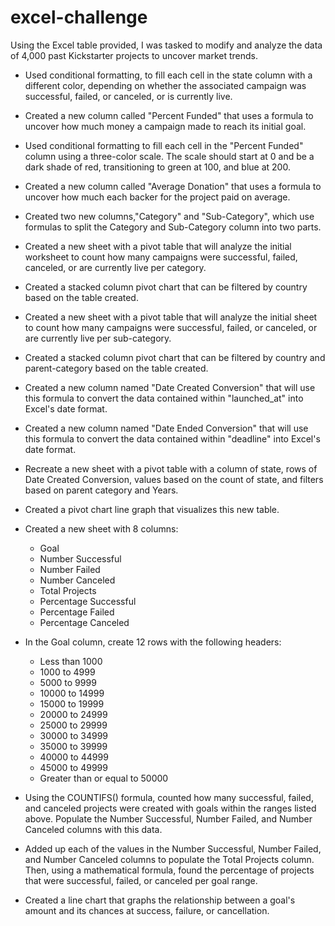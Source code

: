 # excel-challenge
Using the Excel table provided, I was tasked to modify and analyze the data of 4,000 past Kickstarter projects to uncover market trends.

- Used conditional formatting, to fill each cell in the state column with a different color, depending on whether the associated campaign was successful, failed, or canceled, or is currently live.

- Created a new column called "Percent Funded" that uses a formula to uncover how much money a campaign made to reach its initial goal.

- Used conditional formatting to fill each cell in the "Percent Funded" column using a three-color scale. The scale should start at 0 and be a dark shade of red, transitioning to green at 100, and blue at 200.

- Created a new column called "Average Donation" that uses a formula to uncover how much each backer for the project paid on average.

- Created two new columns,"Category" and "Sub-Category", which use formulas to split the Category and Sub-Category column into two parts.

- Created a new sheet with a pivot table that will analyze the initial worksheet to count how many campaigns were successful, failed, canceled, or are currently live per category.

- Created a stacked column pivot chart that can be filtered by country based on the table created.

- Created a new sheet with a pivot table that will analyze the initial sheet to count how many campaigns were successful, failed, or canceled, or are currently live per sub-category.

- Created a stacked column pivot chart that can be filtered by country and parent-category based on the table created.

- Created a new column named "Date Created Conversion" that will use this formula to convert the data contained within "launched_at" into Excel's date format.

- Created a new column named "Date Ended Conversion" that will use this formula to convert the data contained within "deadline" into Excel's date format.

- Recreate a new sheet with a pivot table with a column of state, rows of Date Created Conversion, values based on the count of state, and filters based on parent category and Years.

- Created a pivot chart line graph that visualizes this new table.

- Created a new sheet with 8 columns:
  - Goal
  - Number Successful
  - Number Failed
  - Number Canceled
  - Total Projects
  - Percentage Successful
  - Percentage Failed
  - Percentage Canceled

- In the Goal column, create 12 rows with the following headers:
  - Less than 1000
  - 1000 to 4999
  - 5000 to 9999
  - 10000 to 14999
  - 15000 to 19999
  - 20000 to 24999
  - 25000 to 29999
  - 30000 to 34999
  - 35000 to 39999
  - 40000 to 44999
  - 45000 to 49999
  - Greater than or equal to 50000

 - Using the COUNTIFS() formula, counted how many successful, failed, and canceled projects were created with goals within the ranges listed above. Populate the Number Successful, Number Failed, and Number Canceled columns with this data.

 - Added up each of the values in the Number Successful, Number Failed, and Number Canceled columns to populate the Total Projects column. Then, using a mathematical formula, found the percentage of projects that were successful, failed, or canceled per goal range.

 - Created a line chart that graphs the relationship between a goal's amount and its chances at success, failure, or cancellation.
